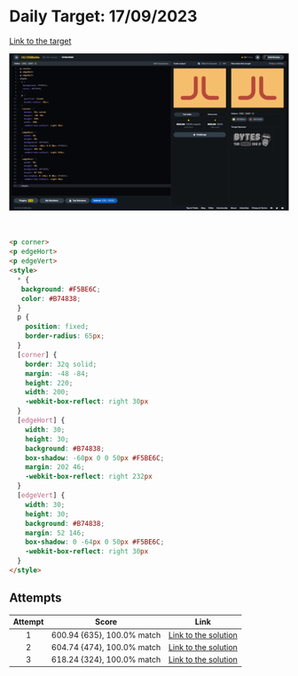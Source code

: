 # Daily Target: 17/09/2023

[Link to the target](https://cssbattle.dev/play/A8ByjRBQp6gHChFurPm6)

![img](../images/target-solution/daily-target_2023-09-17.png)

<br>

```html
<p corner>
<p edgeHort>
<p edgeVert>
<style>
  * {
   background: #F5BE6C;
   color: #B74838;
  }
  p {
    position: fixed;
    border-radius: 65px;
  }
  [corner] {
    border: 32q solid;
    margin: -48 -84;
    height: 220;
    width: 200;
    -webkit-box-reflect: right 30px
  }
  [edgeHort] {
    width: 30;
    height: 30;
    background: #B74838;
    box-shadow: -60px 0 0 50px #F5BE6C;
    margin: 202 46;
    -webkit-box-reflect: right 232px
  }
  [edgeVert] {
    width: 30;
    height: 30;
    background: #B74838;
    margin: 52 146;
    box-shadow: 0 -64px 0 50px #F5BE6C;
    -webkit-box-reflect: right 30px
  }
</style>
```

## Attempts
| Attempt | Score | Link |
|:-:|:-:|:-:|
| 1 | 600.94 {635}, 100.0% match | [Link to the solution](../html/daily-target_2023-09-17_attempt-01.html) |
| 2 | 604.74 {474}, 100.0% match | [Link to the solution](../html/daily-target_2023-09-17_attempt-02.html) |
| 3 | 618.24 {324}, 100.0% match | [Link to the solution](../html/daily-target_2023-09-17_attempt-03.html) |